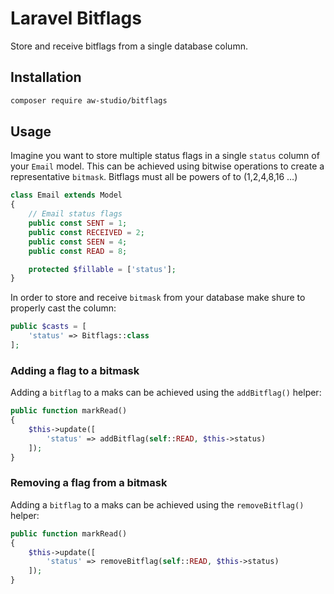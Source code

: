# Laravel Bitflags

Store and receive bitflags from a single database column.

## Installation

```bash
composer require aw-studio/bitflags
```

## Usage

Imagine you want to store multiple status flags in a single `status` column of your `Email` model.
This can be achieved using bitwise operations to create a representative `bitmask`.
Bitflags must all be powers of to (1,2,4,8,16 …)

```php
class Email extends Model
{
    // Email status flags
    public const SENT = 1;
    public const RECEIVED = 2;
    public const SEEN = 4;
    public const READ = 8;

    protected $fillable = ['status'];
}
```

In order to store and receive `bitmask` from your database make shure to properly cast the column:

```php
public $casts = [
    'status' => Bitflags::class
];
```

### Adding a flag to a bitmask

Adding a `bitflag` to a maks can be achieved using the `addBitflag()` helper:

```php
public function markRead()
{
    $this->update([
        'status' => addBitflag(self::READ, $this->status)
    ]);
}
```

### Removing a flag from a bitmask

Adding a `bitflag` to a maks can be achieved using the `removeBitflag()` helper:

```php
public function markRead()
{
    $this->update([
        'status' => removeBitflag(self::READ, $this->status)
    ]);
}
```
